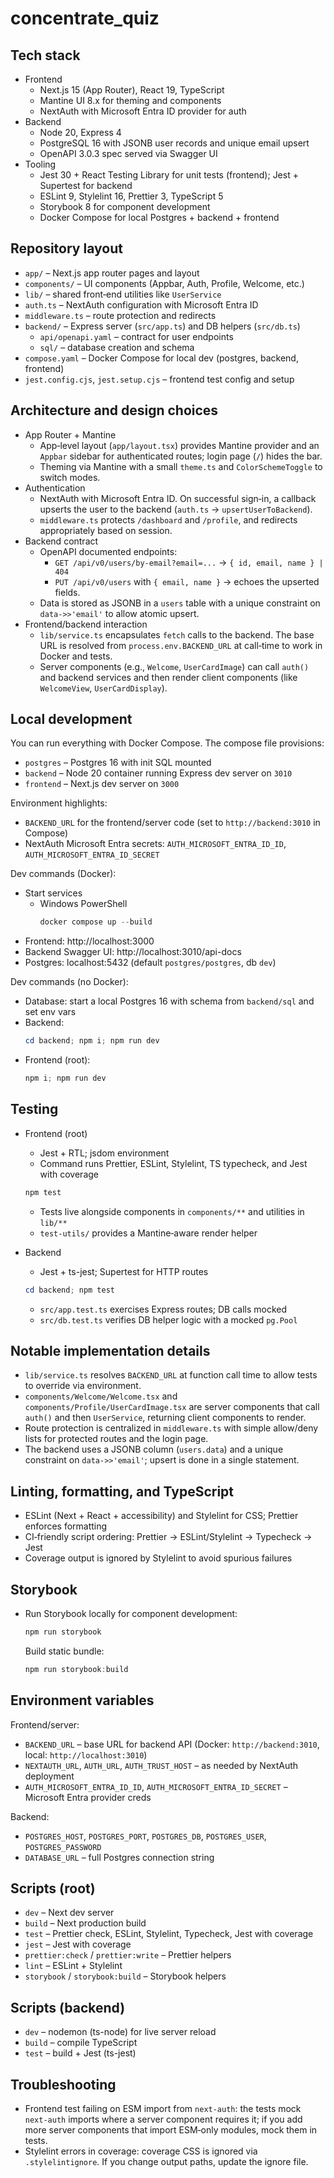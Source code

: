 # concentrate_quiz

## Tech stack

- Frontend
	- Next.js 15 (App Router), React 19, TypeScript
	- Mantine UI 8.x for theming and components
	- NextAuth with Microsoft Entra ID provider for auth
- Backend
	- Node 20, Express 4
	- PostgreSQL 16 with JSONB user records and unique email upsert
	- OpenAPI 3.0.3 spec served via Swagger UI
- Tooling
	- Jest 30 + React Testing Library for unit tests (frontend); Jest + Supertest for backend
	- ESLint 9, Stylelint 16, Prettier 3, TypeScript 5
	- Storybook 8 for component development
	- Docker Compose for local Postgres + backend + frontend

## Repository layout

- `app/` – Next.js app router pages and layout
- `components/` – UI components (Appbar, Auth, Profile, Welcome, etc.)
- `lib/` – shared front‑end utilities like `UserService`
- `auth.ts` – NextAuth configuration with Microsoft Entra ID
- `middleware.ts` – route protection and redirects
- `backend/` – Express server (`src/app.ts`) and DB helpers (`src/db.ts`)
	- `api/openapi.yaml` – contract for user endpoints
	- `sql/` – database creation and schema
- `compose.yaml` – Docker Compose for local dev (postgres, backend, frontend)
- `jest.config.cjs`, `jest.setup.cjs` – frontend test config and setup

## Architecture and design choices

- App Router + Mantine
	- App‑level layout (`app/layout.tsx`) provides Mantine provider and an `Appbar` sidebar for authenticated routes; login page (`/`) hides the bar.
	- Theming via Mantine with a small `theme.ts` and `ColorSchemeToggle` to switch modes.
- Authentication
	- NextAuth with Microsoft Entra ID. On successful sign‑in, a callback upserts the user to the backend (`auth.ts` → `upsertUserToBackend`).
	- `middleware.ts` protects `/dashboard` and `/profile`, and redirects appropriately based on session.
- Backend contract
	- OpenAPI documented endpoints:
		- `GET /api/v0/users/by-email?email=...` → `{ id, email, name } | 404`
		- `PUT /api/v0/users` with `{ email, name }` → echoes the upserted fields.
	- Data is stored as JSONB in a `users` table with a unique constraint on `data->>'email'` to allow atomic upsert.
- Frontend/backend interaction
	- `lib/service.ts` encapsulates `fetch` calls to the backend. The base URL is resolved from `process.env.BACKEND_URL` at call‑time to work in Docker and tests.
	- Server components (e.g., `Welcome`, `UserCardImage`) can call `auth()` and backend services and then render client components (like `WelcomeView`, `UserCardDisplay`).

## Local development

You can run everything with Docker Compose. The compose file provisions:

- `postgres` – Postgres 16 with init SQL mounted
- `backend` – Node 20 container running Express dev server on `3010`
- `frontend` – Next.js dev server on `3000`

Environment highlights:

- `BACKEND_URL` for the frontend/server code (set to `http://backend:3010` in Compose)
- NextAuth Microsoft Entra secrets: `AUTH_MICROSOFT_ENTRA_ID_ID`, `AUTH_MICROSOFT_ENTRA_ID_SECRET`

Dev commands (Docker):

- Start services
	- Windows PowerShell
		```powershell
		docker compose up --build
		```
- Frontend: http://localhost:3000
- Backend Swagger UI: http://localhost:3010/api-docs
- Postgres: localhost:5432 (default `postgres/postgres`, db `dev`)

Dev commands (no Docker):

- Database: start a local Postgres 16 with schema from `backend/sql` and set env vars
- Backend:
	```powershell
	cd backend; npm i; npm run dev
	```
- Frontend (root):
	```powershell
	npm i; npm run dev
	```

## Testing

- Frontend (root)
	- Jest + RTL; jsdom environment
	- Command runs Prettier, ESLint, Stylelint, TS typecheck, and Jest with coverage
	```powershell
	npm test
	```
	- Tests live alongside components in `components/**` and utilities in `lib/**`
	- `test-utils/` provides a Mantine‑aware render helper

- Backend
	- Jest + ts-jest; Supertest for HTTP routes
	```powershell
	cd backend; npm test
	```
	- `src/app.test.ts` exercises Express routes; DB calls mocked
	- `src/db.test.ts` verifies DB helper logic with a mocked `pg.Pool`

## Notable implementation details

- `lib/service.ts` resolves `BACKEND_URL` at function call time to allow tests to override via environment.
- `components/Welcome/Welcome.tsx` and `components/Profile/UserCardImage.tsx` are server components that call `auth()` and then `UserService`, returning client components to render.
- Route protection is centralized in `middleware.ts` with simple allow/deny lists for protected routes and the login page.
- The backend uses a JSONB column (`users.data`) and a unique constraint on `data->>'email'`; upsert is done in a single statement.

## Linting, formatting, and TypeScript

- ESLint (Next + React + accessibility) and Stylelint for CSS; Prettier enforces formatting
- CI‑friendly script ordering: Prettier → ESLint/Stylelint → Typecheck → Jest
- Coverage output is ignored by Stylelint to avoid spurious failures

## Storybook

- Run Storybook locally for component development:
	```powershell
	npm run storybook
	```
	Build static bundle:
	```powershell
	npm run storybook:build
	```

## Environment variables

Frontend/server:
- `BACKEND_URL` – base URL for backend API (Docker: `http://backend:3010`, local: `http://localhost:3010`)
- `NEXTAUTH_URL`, `AUTH_URL`, `AUTH_TRUST_HOST` – as needed by NextAuth deployment
- `AUTH_MICROSOFT_ENTRA_ID_ID`, `AUTH_MICROSOFT_ENTRA_ID_SECRET` – Microsoft Entra provider creds

Backend:
- `POSTGRES_HOST`, `POSTGRES_PORT`, `POSTGRES_DB`, `POSTGRES_USER`, `POSTGRES_PASSWORD`
- `DATABASE_URL` – full Postgres connection string

## Scripts (root)

- `dev` – Next dev server
- `build` – Next production build
- `test` – Prettier check, ESLint, Stylelint, Typecheck, Jest with coverage
- `jest` – Jest with coverage
- `prettier:check` / `prettier:write` – Prettier helpers
- `lint` – ESLint + Stylelint
- `storybook` / `storybook:build` – Storybook helpers

## Scripts (backend)

- `dev` – nodemon (ts-node) for live server reload
- `build` – compile TypeScript
- `test` – build + Jest (ts-jest)

## Troubleshooting

- Frontend test failing on ESM import from `next-auth`: the tests mock `next-auth` imports where a server component requires it; if you add more server components that import ESM‑only modules, mock them in tests.
- Stylelint errors in coverage: coverage CSS is ignored via `.stylelintignore`. If you change output paths, update the ignore file.
